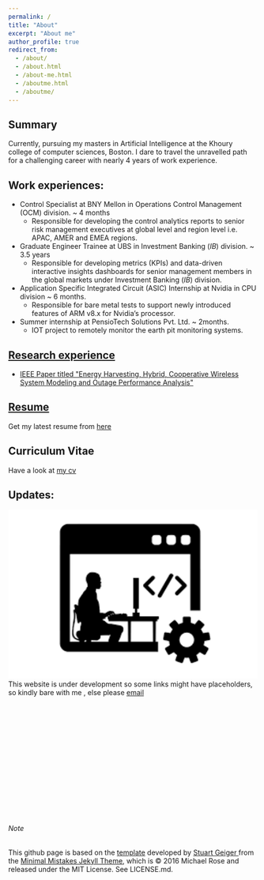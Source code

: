 ```yaml
---
permalink: /
title: "About"
excerpt: "About me"
author_profile: true
redirect_from: 
  - /about/
  - /about.html
  - /about-me.html
  - /aboutme.html
  - /aboutme/
---
```

## Summary
Currently, pursuing my masters in Artificial Intelligence at the Khoury college of computer sciences, Boston. 
I dare to travel the unravelled path for a challenging career with nearly 4 years of work experience.

## Work experiences:
- Control Specialist at BNY Mellon in Operations Control Management (OCM) division. ~ 4 months
    - Responsible for developing the control analytics reports to senior risk management executives at global level and region level i.e. APAC, AMER and EMEA regions.
- Graduate Engineer Trainee at UBS in Investment Banking (_IB_) division. ~ 3.5 years
    - Responsible for developing metrics (KPIs) and data-driven interactive insights dashboards for senior 
management members in the global markets under Investment Banking (<i>IB</i>) division.
- Application Specific Integrated Circuit (ASIC) Internship at Nvidia in CPU division ~ 6 months.
    - Responsible for bare metal tests to support newly introduced features of ARM v8.x for Nvidia’s processor.
- Summer internship at PensioTech Solutions Pvt. Ltd. ~ 2months. 
    - IOT project to remotely monitor the earth pit monitoring systems.
 

## [Research experience](https://praphulsamavedam.github.io/publications/)
- [IEEE Paper titled "Energy Harvesting, Hybrid, Cooperative Wireless System Modeling and Outage Performance Analysis"](https://praphulsamavedam.github.io/publication/paper-1)

## [Resume](https://praphulsamavedam.github.io/resume/)
Get my latest resume from [here](https://praphulsamavedam.github.io/resume/)

## Curriculum Vitae
Have a look at [my cv](https://praphulsamavedam.github.io/cv/)    

## Updates:
<img src="images/under_development.png" width=720 alt="Site Under development"><br>
This website is under development so some links might have placeholders, so kindly bare with me , else please
[email](mailto:samavedam.m@northeastern.edu;praphulsamavedam@gmail.com)
<br><br><br><br><br><br><br><br><br><br><br><br><br><br><br>
###### Note
This github page is based on the [template](https://academicpages.github.io/) developed by [Stuart Geiger
](https://github.com/staeiou) from the [Minimal Mistakes Jekyll Theme](https://mmistakes.github.io/minimal-mistakes/), which is © 2016 Michael Rose and released under the MIT License. See LICENSE.md.
 

